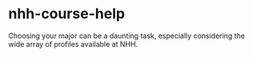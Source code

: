 # nhh-course-help

Choosing your major can be a daunting task, especially considering the wide array of profiles available at NHH.
